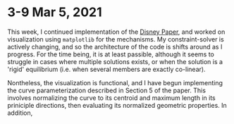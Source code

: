 # 3-9 Mar 5, 2021
This week, I continued implementation of the [Disney Paper](https://s3-us-west-1.amazonaws.com/disneyresearch/wp-content/uploads/20140804211255/CDMC1.pdf), and worked on visualization using `matplotlib` for the mechanisms.  My constraint-solver is actively changing, and so the architecture of the code is shifts around as I progress.  For the time being, it is at least passible, although it seems to struggle in cases where multiple solutions exists, or when the solution is a 'rigid' equilibrium (i.e. when several members are exactly co-linear). 

Nontheless, the visualization is functional, and I have begun implementing the curve parameterization described in Section 5 of the paper.  This involves normalizing the curve to its centroid and maximum length in its priniciple directions, then evaluating its normalized geometric properties.  In addition, 

